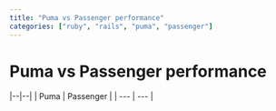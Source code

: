 ```yaml
---
title: "Puma vs Passenger performance"
categories: ["ruby", "rails", "puma", "passenger"]
---
```


# Puma vs Passenger performance
|--|--|
| Puma | Passenger |
| --- | --- |

